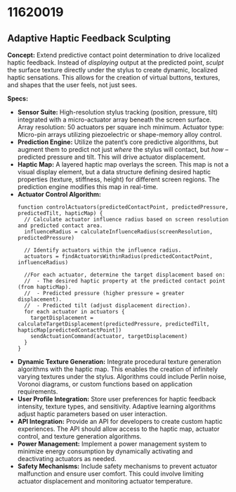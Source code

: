 # 11620019

## Adaptive Haptic Feedback Sculpting

**Concept:** Extend predictive contact point determination to drive localized haptic feedback. Instead of *displaying* output at the predicted point, *sculpt* the surface texture directly under the stylus to create dynamic, localized haptic sensations. This allows for the creation of virtual buttons, textures, and shapes that the user feels, not just sees.

**Specs:**

*   **Sensor Suite:** High-resolution stylus tracking (position, pressure, tilt) integrated with a micro-actuator array beneath the screen surface. Array resolution: 50 actuators per square inch minimum. Actuator type: Micro-pin arrays utilizing piezoelectric or shape-memory alloy control.
*   **Prediction Engine:** Utilize the patent’s core predictive algorithms, but augment them to predict not just *where* the stylus will contact, but *how* –  predicted pressure and tilt. This will drive actuator displacement.
*   **Haptic Map:**  A layered haptic map overlays the screen.  This map is not a visual display element, but a data structure defining desired haptic properties (texture, stiffness, height) for different screen regions.  The prediction engine modifies this map in real-time.
*   **Actuator Control Algorithm:**
    ```pseudocode
    function controlActuators(predictedContactPoint, predictedPressure, predictedTilt, hapticMap) {
      // Calculate actuator influence radius based on screen resolution and predicted contact area.
      influenceRadius = calculateInfluenceRadius(screenResolution, predictedPressure)

      // Identify actuators within the influence radius.
      actuators = findActuatorsWithinRadius(predictedContactPoint, influenceRadius)

      //For each actuator, determine the target displacement based on:
      //  - The desired haptic property at the predicted contact point (from hapticMap).
      //  - Predicted pressure (higher pressure = greater displacement).
      //  - Predicted tilt (adjust displacement direction).
      for each actuator in actuators {
        targetDisplacement = calculateTargetDisplacement(predictedPressure, predictedTilt, hapticMap[predictedContactPoint])
        sendActuationCommand(actuator, targetDisplacement)
      }
    }
    ```
*   **Dynamic Texture Generation:** Integrate procedural texture generation algorithms with the haptic map. This enables the creation of infinitely varying textures under the stylus. Algorithms could include Perlin noise, Voronoi diagrams, or custom functions based on application requirements.
*   **User Profile Integration:**  Store user preferences for haptic feedback intensity, texture types, and sensitivity.  Adaptive learning algorithms adjust haptic parameters based on user interaction.
*   **API Integration:** Provide an API for developers to create custom haptic experiences. The API should allow access to the haptic map, actuator control, and texture generation algorithms.
*   **Power Management:** Implement a power management system to minimize energy consumption by dynamically activating and deactivating actuators as needed.
*   **Safety Mechanisms:** Include safety mechanisms to prevent actuator malfunction and ensure user comfort. This could involve limiting actuator displacement and monitoring actuator temperature.